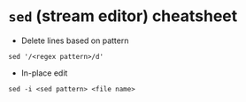 # `sed` (stream editor) cheatsheet

* Delete lines based on pattern
```
sed '/<regex pattern>/d'
```

* In-place edit
```
sed -i <sed pattern> <file name>
```